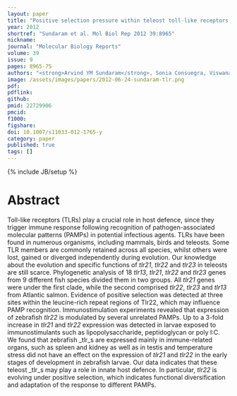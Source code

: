 ```yaml
---
layout: paper
title: "Positive selection pressure within teleost toll-like receptors <em>tlr21</em> and <em>tlr22</em> subfamilies and their response to temperature stress and microbial components in zebrafish"
year: 2012
shortref: "Sundaram et al. Mol Biol Rep 2012 39:8965"
nickname: 
journal: "Molecular Biology Reports"
volume: 39
issue: 9
pages: 8965-75
authors: "<strong>Arvind YM Sundaram</strong>, Sonia Consuegra, Viswanath Kiron, Jorge MO Fernandes*"
image: /assets/images/papers/2012-06-24-sundaram-tlr.png
pdf: 
pdflink: 
github: 
pmid: 22729906
pmcid: 
f1000: 
figshare: 
doi: 10.1007/s11033-012-1765-y
category: paper
published: true
tags: []
---
```

{% include JB/setup %}

# Abstract 

Toll-like receptors (TLRs) play a crucial role in host defence, since they trigger immune response following recognition of pathogen-associated molecular patterns (PAMPs) in potential infectious agents. TLRs have been found in numerous organisms, including mammals, birds and teleosts. Some TLR members are commonly retained across all species, whilst others were lost, gained or diverged independently during evolution. Our knowledge about the evolution and specific functions of _tlr21_, _tlr22_ and _tlr23_ in teleosts are still scarce. Phylogenetic analysis of 18 _tlr13_, _tlr21_, _tlr22_ and _tlr23_ genes from 9 different fish species divided them in two groups. All _tlr21_ genes were under the first clade, while the second comprised _tlr22_, _tlr23_ and _tlr13_ from Atlantic salmon. Evidence of positive selection was detected at three sites within the leucine-rich repeat regions of Tlr22, which may influence PAMP recognition. Immunostimulation experiments revealed that expression of zebrafish _tlr22_ is modulated by several unrelated PAMPs. Up to a 3-fold increase in _tlr21_ and _tlr22_ expression was detected in larvae exposed to immunostimulants such as lipopolysaccharide, peptidoglycan or poly I:C. We found that zebrafish _tlr_s are expressed mainly in immune-related organs, such as spleen and kidney as well as in testis and temperature stress did not have an effect on the expression of _tlr21_ and _tlr22_ in the early stages of development in zebrafish larvae. Our data indicates that these teleost _tlr_s may play a role in innate host defence. In particular, _tlr22_ is evolving under positive selection, which indicates functional diversification and adaptation of the response to different PAMPs.
